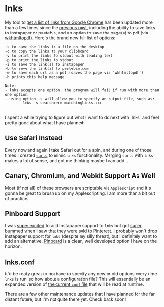 # lnks

My tool to [get a list of links from Google Chrome](https://github.com/unforswearing/lnks) has been updated more than a few times since the [previous post](/blog/posts/20140802-getting-a-list-of-links-from-chrome.html), including the ability to save links to instapaper or pastebin, and an option to save the page(s) to pdf (via [wkhtmltopdf](http://wkhtmltopdf.org/downloads.html)). Here's the brand new full list of options:

	-s to save the links to a file on the desktop
	-c to copy the links to your clipboard
	-v to print the links to stdout with leading text
	-p to print the links to stdout
	-i to save the link(s) to instapaper
	-b to save the link(s) to pastebin.com
	-w to save each url as a pdf (saves the page via 'wkhtmltopdf')
	-h prints this help message

	Note:
	- lnks accepts one option. the program will fail if run with more than one option.
	- using option -s will allow you to specify an output file, such as:
			lnks -s searchterm matchinglinks.txt

<br>
I spent a while trying to figure out what I want to do next with `lnks` and feel pretty good about what I have planned:

## Use Safari Instead  

Every now and again I take Safari out for a spin, and during one of those times I created [`surls`](https://github.com/unforswearing/surls) to mimic `lnks` functionality. Merging `surls` with `lnks` makes a lot of sense, and got me thinking maybe I can add...

## Canary, Chromium, and Webkit Support As Well  

Most (if not all) of these browsers are scriptable via `Applescript` and it's gonna be great to brush up on my Applescripting. I am more than a bit out of practice. 

## Pinboard Support  

I was [super excited](http://unforswearing.com/blog/posts/20160517-instapaper-folder-rss.html) to add Instapaper support to `lnks` but got [super bummed](http://unforswearing.com/blog/posts/20160823-instapaper-is-joining-pinterest.html) when I saw that they were sold to Pinterest. I probably won't drop Instapaper support for `lnks` (despite my silly threat), but I definitely want to add an alternative. [Pinboard](http://pinboard.in) is a clean, well  developed option I have on the horizon.  

## lnks.conf  

It'd be really great to not have to specify any new or old options every time `lnks` is run, so how about a configuration file? This will essentially be an expanded version of [the current `conf` file](https://github.com/unforswearing/lnks/blob/master/.lnks.conf) that will be read at runtime. 

There are a few other maintenance updates that I have planned for the far distant future, but I'm not quite there yet. Check back soon!
